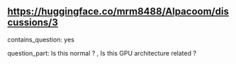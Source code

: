 ## https://huggingface.co/mrm8488/Alpacoom/discussions/3

contains_question: yes

question_part: Is this normal ? , Is this GPU architecture related ?